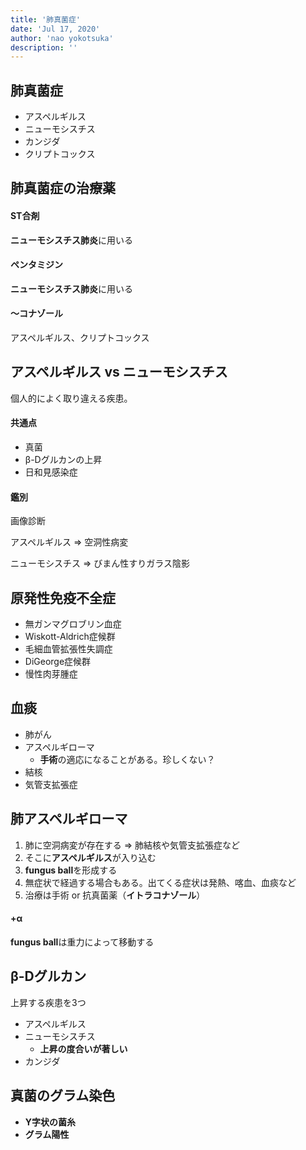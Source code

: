 ```yaml
---
title: '肺真菌症'
date: 'Jul 17, 2020'
author: 'nao yokotsuka'
description: ''
---
```


## 肺真菌症

- アスペルギルス
- ニューモシスチス
- カンジダ
- クリプトコックス

## 肺真菌症の治療薬

#### ST合剤

**ニューモシスチス肺炎**に用いる

#### ペンタミジン

**ニューモシスチス肺炎**に用いる

#### 〜コナゾール

アスペルギルス、クリプトコックス



## アスペルギルス vs ニューモシスチス

個人的によく取り違える疾患。

#### 共通点

- 真菌
- β-Dグルカンの上昇
- 日和見感染症

#### 鑑別

画像診断

アスペルギルス => 空洞性病変

ニューモシスチス => びまん性すりガラス陰影

## 原発性免疫不全症

- 無ガンマグロブリン血症
- Wiskott-Aldrich症候群
- 毛細血管拡張性失調症
- DiGeorge症候群
- 慢性肉芽腫症

## 血痰

- 肺がん
- アスペルギローマ
  - **手術**の適応になることがある。珍しくない？
- 結核
- 気管支拡張症

## 肺アスペルギローマ

1. 肺に空洞病変が存在する => 肺結核や気管支拡張症など
2. そこに**アスペルギルス**が入り込む
3. **fungus ball**を形成する
4. 無症状で経過する場合もある。出てくる症状は発熱、喀血、血痰など
5. 治療は手術 or 抗真菌薬（**イトラコナゾール**）

#### +α

**fungus ball**は重力によって移動する

## β-Dグルカン

上昇する疾患を3つ

- アスペルギルス
- ニューモシスチス
  - **上昇の度合いが著しい**
- カンジダ

## 真菌のグラム染色

- **Y字状の菌糸**
- **グラム陽性**

